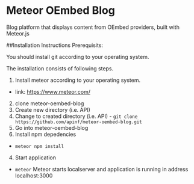 # Meteor OEmbed Blog
Blog platform that displays content from OEmbed providers, built with Meteor.js

##Installation Instructions
Prerequisits:

 You should install git according to your operating system. 

The installation consists of following steps.

1. Install meteor according to your operating system.
  - link: https://www.meteor.com/
2. clone meteor-oembed-blog
  1. Create new directory (i.e. API)
  2. Change to created directory (i.e. API) 
    - `git clone https://github.com/apinf/meteor-oembed-blog.git`
  3. Go into meteor-oembed-blog 
3. Install npm depedencies
  - `meteor npm install`
4. Start application
  - `meteor`
Meteor starts localserver and application is running in address localhost:3000
 
